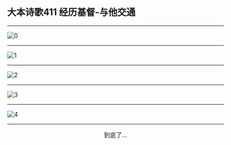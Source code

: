 
## 大本诗歌411 经历基督-与他交通
        
<div id="aplayer0"></div>

---

<img alt="0" data-original="/data/d0411/0">

---

<img alt="1" data-original="/data/d0411/1">

---

<img alt="2" data-original="/data/d0411/2">

---

<img alt="3" data-original="/data/d0411/3">

---

<img alt="4" data-original="/data/d0411/4">

---

<p style="text-align: center">到底了...</p>

<script src="/js/dist-view.js"></script>

<script>
MAIN.id = 'd0411';
        
const ap0 = new APlayer({
    container: document.getElementById('aplayer0'),
    volume: 1,
    loop: 'none',
    preload: 'none',
    audio: [{
        name: '大本诗歌411.mp3',
        artist: '大本诗歌',
        url: 'https://res.wx.qq.com/voice/getvoice?mediaid=MzI0NTk3MDM5M18yMjQ3NDkyNTQw',
        cover: '/favicon'
    }]
});
</script>
